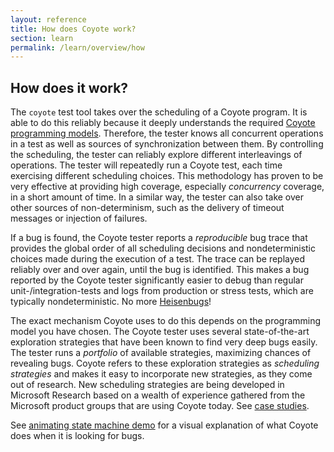 ```yaml
---
layout: reference
title: How does Coyote work?
section: learn
permalink: /learn/overview/how
---
```


## How does it work?

The `coyote` test tool takes over the scheduling of a Coyote program. It is able to do this reliably
because it deeply understands the required [Coyote programming models](/coyote/learn/overview/what-is-coyote).
Therefore, the tester knows all concurrent operations in a test as well as sources of synchronization
between them. By controlling the scheduling, the tester can reliably explore different interleavings of
operations. The tester will repeatedly run a Coyote test, each time exercising different scheduling
choices. This methodology has proven to be very effective at providing high coverage, especially _concurrency_
coverage, in a short amount of time. In a similar way, the tester can also take over other sources of
non-determinism, such as the delivery of timeout messages or injection of failures.

If a bug is found, the Coyote tester reports a _reproducible_ bug trace that provides the global order of all
scheduling decisions and nondeterministic choices made during the execution of a test. The trace can be
replayed reliably over and over again, until the bug is identified. This makes a bug reported by the Coyote
 tester significantly easier to debug than regular unit-/integration-tests and logs from production or
 stress tests, which are typically nondeterministic. No more [Heisenbugs](https://en.wikipedia.org/wiki/Heisenbug)!

The exact mechanism Coyote uses to do this depends on the programming model you have chosen. The Coyote
tester uses several state-of-the-art exploration strategies that have been known to find very deep bugs
easily. The tester runs a _portfolio_ of available strategies, maximizing chances of revealing bugs. Coyote
refers to these exploration strategies as _scheduling strategies_ and makes it easy to incorporate
new strategies, as they come out of research. New scheduling strategies are being developed in Microsoft
Research based on a wealth of experience gathered from the Microsoft product groups that are using Coyote
today. See [case studies](/coyote/case-studies/azure-batch-service).

See [animating state machine demo](/coyote/learn/programming-models/actors/state-machine-demo) for a visual explanation of what Coyote does
when it is looking for bugs.
